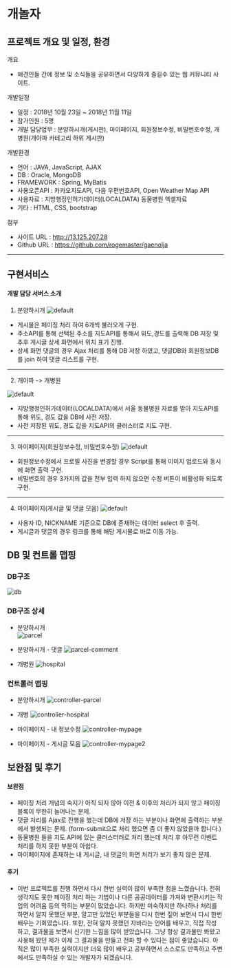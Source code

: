 개놀자
======

프로젝트 개요 및 일정, 환경
-------------------------

 개요
  + 애견인들 간에 정보 및 소식들을 공유하면서 다양하게 즐길수 있는 웹 커뮤니티 사이트.

 개발일정
  + 일정 : 2018년 10월 23일 ~ 2018년 11월 11일
  + 참가인원 : 5명
  + 개발 담당업무 : 분양하시개(게시판), 마이페이지, 회원정보수정, 비밀번호수정, 개병원(개아파 카테고리 하위 게시판)

 개발환경
  + 언어 : JAVA, JavaScript, AJAX
  + DB : Oracle, MongoDB
  + FRAMEWORK : Spring, MyBatis
  + 사용오픈API : 카카오지도API, 다음 우편번호API, Open Weather Map API
  + 사용자료 : 지방행정인허가데이터(LOCALDATA) 동물병원 엑셀자료
  + 기타 : HTML, CSS, bootstrap

첨부
  + 사이트 URL : http://13.125.207.28
  + Github URL : https://github.com/rogemaster/gaenolja
  
***
구현서비스
----------

#### 개발 담당 서버스 소개
  1. 분양하시개 
![default](https://user-images.githubusercontent.com/40861712/48950402-5b364080-ef7e-11e8-8214-94534846ead4.png)

   + 게시물은 페이징 처리 하여 6개씩 불러오게 구현.
   + 주소API를 통해 선택된 주소를 지도API를 통해서 위도,경도를 출력해 DB 저장 및 추후 게시글 상세 화면에서 위치 표기 진행.
   + 상세 화면 댓글의 경우 Ajax 처리를 통해 DB 저장 하였고, 댓글DB와 회원정보DB를 join 하여 댓글 리스트를 구현.
   
 ***
  2. 개아파 -> 개병원
  
![default](https://user-images.githubusercontent.com/40861712/48951002-625e4e00-ef80-11e8-8b87-c1db76d7344e.png)
 
   + 지방행정인허가데이터(LOCALDATA)에서 서울 동물병원 자료를 받아 지도API를 통해 위도, 경도 값을 DB에 사전 저장.
   + 사전 저장된 위도, 경도 값을 지도API의 클러스터로 지도 구현.
   
 *** 
  3. 마이페이지(회원정보수정, 비밀번호수정)
 ![default](https://user-images.githubusercontent.com/40861712/48951431-e7963280-ef81-11e8-8a7f-7f0996396c49.png)
 
   + 회원정보수정에서 프로필 사진을 변경할 경우 Script를 통해 이미지 업로드와 동시에 화면 출력 구현.
   + 비밀번호의 경우 3가지의 값을 전부 입력 하지 않으면 수정 버튼이 비활성화 되도록 구현.
   
 ***
  4. 마이페이지(게시글 및 댓글 모음)
 ![default](https://user-images.githubusercontent.com/40861712/48951773-27a9e500-ef83-11e8-9138-818069d48f46.png)
 
   + 사용자 ID, NICKNAME 기준으로 DB에 존재하는 데이터 select 후 출력.
   + 게시글과 댓글의 경우 링크를 통해 해당 게시물로 바로 이동 가능.

  
DB 및 컨트롤 맵핑
----------------

### DB구조
 ![db](https://user-images.githubusercontent.com/40861712/50090955-5008c480-024d-11e9-98d3-20128be35980.png)

### DB구조 상세
  
   + 분양하시개   
 ![parcel](https://user-images.githubusercontent.com/40861712/50091339-73803f00-024e-11e9-8118-8bbd90052690.png)

   + 분양하시개 - 댓글
 ![parcel-comment](https://user-images.githubusercontent.com/40861712/50091373-8b57c300-024e-11e9-85fd-9089c0d34d25.png)

   + 개병원
 ![hospital](https://user-images.githubusercontent.com/40861712/50091441-c6f28d00-024e-11e9-8a8e-774018c000cf.png)

### 컨트롤러 맵핑
  
   + 분양하시개
 ![controller-parcel](https://user-images.githubusercontent.com/40861712/50091541-028d5700-024f-11e9-97ec-24ed25dc2967.png)

   + 개병
 ![controller-hospital](https://user-images.githubusercontent.com/40861712/50091570-13d66380-024f-11e9-8f18-b769ede26a8b.png)

   + 마이페이지 - 내 정보수정
 ![controller-mypage](https://user-images.githubusercontent.com/40861712/50091590-23ee4300-024f-11e9-9ac0-6bc933c11fba.png)

   + 마이페이지 - 게시글 모음
 ![controller-mypage2](https://user-images.githubusercontent.com/40861712/50091631-3ff1e480-024f-11e9-8107-16d592115b74.png)


보완점 및 후기
-------------

 #### 보완점
  + 페이징 처리 개념의 숙지가 아직 되지 않아 이전 & 이후의 처리가 되지 않고 페이징 블록이 무한히 늘어나는 문제.
  + 댓글 처리를 Ajax로 진행을 했는데 DB에 저장 하는 부분이나 화면에 출력하는 부분에서 발생되는 문제.
   (form-submit으로 처리 했으면 좀 더 좋지 않았을까 합니다.)
  + 동물병원 들을 지도 API에 있는 클러스터러로 처리 했는데 처리 후 아무런 이벤트 처리를 하지 못한 부분이 아쉽다.
  + 마이페이지에 존재하는 내 게시글, 내 댓글의 화면 처리가 보기 좋지 않은 문제.

 #### 후기
  + 이번 프로젝트를 진행 하면서 다시 한번 실력이 많이 부족한 점을 느꼈습니다. 전혀 생각지도 못한 페이징 처리 하는 기법이나
   다른 공공데이터를 가져와 변환시키는 작업의 어려움 등의 막히는 부분이 많았습니다. 하지만 미숙하지만 하나하나 처리를 
   하면서 알지 못했던 부분, 알고만 있었던 부분들을 다시 한번 짚어 보면서 다시 한번 배우는 기회였습니다.
   또한, 전혀 알지 못했던 자바라는 언어를 배우고, 직접 작성 하고, 결과물을 보면서 신기한 느낌을 많이 받았습니다.
   그냥 항상 결과물만 봐왔고 사용해 왔던 제가 이제 그 결과물을 만들고 전파 할 수 있다는 점이 좋았습니다.
   아직은 많이 부족한 실력이지만 더욱 많이 배우고 공부하면서 스스로도 만족하고 주변에서도 만족하실 수 있는 개발자가 되겠습니다.

 

